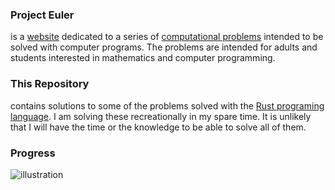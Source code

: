 ### Project Euler
is a [website](https://projecteuler.net/) dedicated to a series of [computational
problems](https://projecteuler.net/archives) intended to be solved with computer programs. The problems are intended for adults and
students interested in mathematics and computer programming.

### This Repository
contains solutions to some of the problems solved with the [Rust programing language](https://www.rust-lang.org/en-US/).
I am solving these recreationally in my spare time. It is unlikely that I will have the time or the knowledge to be able
to solve all of them.

### Progress
![illustration](https://projecteuler.net/profile/henninglive.png)
